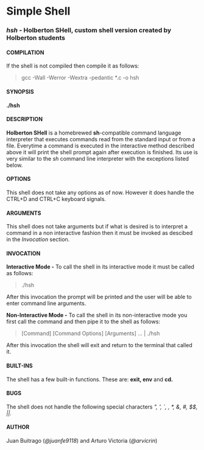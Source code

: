 # Simple Shell

### *hsh* - Holberton SHell, custom shell version created by Holberton students

#### COMPILATION

If the shell is not compiled then compile it as follows:

> gcc -Wall -Werror -Wextra -pedantic *.c -o hsh

#### SYNOPSIS

**./hsh**

#### DESCRIPTION

**Holberton SHell** is a homebrewed **sh**-compatible command language interpreter that executes commands read from the standard input or from a file. Everytime a command is executed in the interactive method described above it will print the shell prompt again after execution is finished. Its use is very similar to the *sh* command line interpreter with the exceptions listed below.

#### OPTIONS

This shell does not take any options as of now. However it does handle the CTRL+D and CTRL+C keyboard signals.

#### ARGUMENTS

This shell does not take arguments but if what is desired is to interpret a command in a non interactive fashion then it must be invoked as descibed in the *Invocation* section.

#### INVOCATION

**Interactive Mode -** To call the shell in its interactive mode it must be called as follows:

> ./hsh

After this invocation the prompt will be printed and the user will be able to enter command line arguments.

**Non-Interactive Mode -** To call the shell in its non-interactive mode you first call the command and then pipe it to the shell as follows:

> [Command] [Command Options] [Arguments] ... | ./hsh

After this invocation the shell will exit and return to the terminal that called it.

#### BUILT-INS

The shell has a few built-in functions. These are: **exit, env** and **cd.**

#### BUGS

The shell does not handle the following special characters _", ', `, \, *, &, #, $$, ||._

#### AUTHOR

Juan Buitrago (_@juanfe9118_) and Arturo Victoria (_@arvicrin_)
